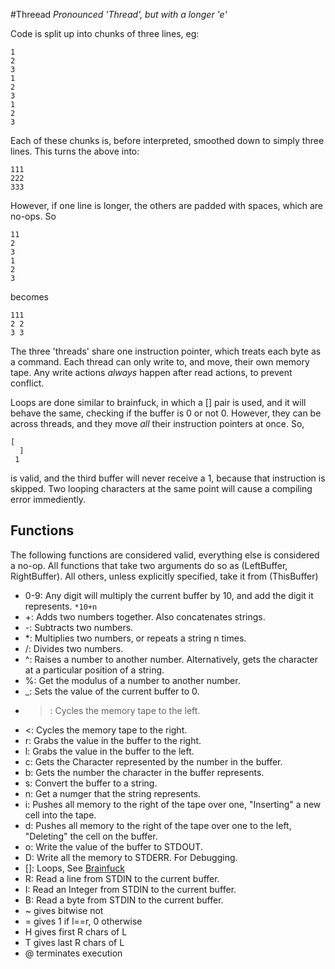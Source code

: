 #Threead
_Pronounced 'Thread', but with a longer 'e'_

Code is split up into chunks of three lines, eg:
```
1
2
3
1
2
3
1
2
3
```
Each of these chunks is, before interpreted, smoothed down to simply three lines. This turns the above into:
```
111
222
333
```
However, if one line is longer, the others are padded with spaces, which are no-ops. So
```
11
2
3
1
2
3
```
becomes
```
111
2 2
3 3
```
The three 'threads' share one instruction pointer, which treats each byte as a command.
Each thread can only write to, and move, their own memory tape.
Any write actions _always_ happen after read actions, to prevent conflict.

Loops are done similar to brainfuck, in which a [] pair is used, and it will behave the same, checking if the buffer is 0 or not 0.
However, they can be across threads, and they move _all_ their instruction pointers at once.
So,
```
[
  ]
 1
```
is valid, and the third buffer will never receive a 1, because that instruction is skipped.
Two looping characters at the same point will cause a compiling error immediently.

## Functions
The following functions are considered valid, everything else is considered a no-op.
All functions that take two arguments do so as (LeftBuffer, RightBuffer). All others, unless explicitly specified, take it from (ThisBuffer)

 - 0-9: Any digit will multiply the current buffer by 10, and add the digit it represents. `*10+n`
 - +: Adds two numbers together. Also concatenates strings.
 - -: Subtracts two numbers.
 - *: Multiplies two numbers, or repeats a string n times.
 - /: Divides two numbers.
 - ^: Raises a number to another number. Alternatively, gets the character at a particular position of a string.
 - %: Get the modulus of a number to another number.
 - _: Sets the value of the current buffer to 0.
 - >: Cycles the memory tape to the left.
 - <: Cycles the memory tape to the right.
 - r: Grabs the value in the buffer to the right.
 - l: Grabs the value in the buffer to the left.
 - c: Gets the Character represented by the number in the buffer.
 - b: Gets the number the character in the buffer represents.
 - s: Convert the buffer to a string.
 - n: Get a numger that the string represents.
 - i: Pushes all memory to the right of the tape over one, "Inserting" a new cell into the tape.
 - d: Pushes all memory to the right of the tape over one to the left, "Deleting" the cell on the buffer.
 - o: Write the value of the buffer to STDOUT.
 - D: Write all the memory to STDERR. For Debugging.
 - []: Loops, See [Brainfuck](https://en.wikipedia.org/wiki/Brainfuck)
 - R: Read a line from STDIN to the current buffer.
 - I: Read an Integer from STDIN to the current buffer.
 - B: Read a byte from STDIN to the current buffer.
 - ~ gives bitwise not
 - = gives 1 if l==r, 0 otherwise
 - H gives first R chars of L
 - T gives last R chars of L
 - @ terminates execution

